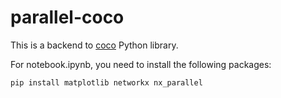 # parallel-coco

This is a backend to [coco](https://github.com/Schefflera-Arboricola/coco) Python library.

For notebook.ipynb, you need to install the following packages:

```.sh
pip install matplotlib networkx nx_parallel
```
